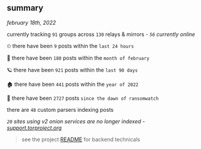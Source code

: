
## summary
_february 18th, 2022_

currently tracking `91` groups across `130` relays & mirrors - _`56` currently online_

⏲ there have been `9` posts within the `last 24 hours`

🦈 there have been `180` posts within the `month of february`

🪐 there have been `921` posts within the `last 90 days`

🏚 there have been `441` posts within the `year of 2022`

🦕 there have been `2727` posts `since the dawn of ransomwatch`

there are `48` custom parsers indexing posts

_`20` sites using v2 onion services are no longer indexed - [support.torproject.org](https://support.torproject.org/onionservices/v2-deprecation/)_

> see the project [README](https://github.com/thetanz/ransomwatch#ransomwatch--) for backend technicals
